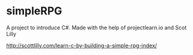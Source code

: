 # simpleRPG
A project to introduce C#. Made with the help of projectlearn.io and Scot Lilly

http://scottlilly.com/learn-c-by-building-a-simple-rpg-index/
